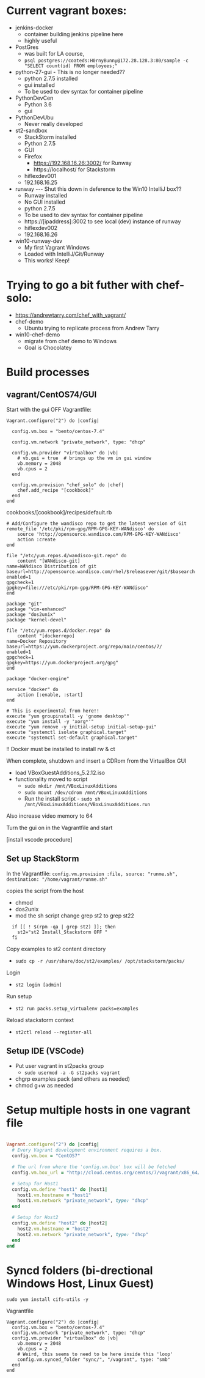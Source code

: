# Current vagrant boxes:
* jenkins-docker
  * container building jenkins pipeline here
  * highly useful
* PostGres
  * was built for LA course, 
  * `psql postgres://coateds:H0rnyBunny@172.28.128.3:80/sample -c "SELECT count(id) FROM employees;"`
* python-27-gui - This is no longer needed??
  * python 2.7.5 installed
  * gui installed
  * To be used to dev syntax for container pipeline
* PythonDevCen
  * Python 3.6
  * gui
* PythonDevUbu
  * Never really developed
* st2-sandbox
  * StackStorm installed 
  * Python 2.7.5
  * GUI
  * Firefox
    * https://192.168.16.26:3002/  for Runway
    * https://localhost/  for Stackstorm
  * hiflexdev001
  * 192.168.16.25
* runway  ---  Shut this down in deference to the Win10 IntelliJ box??
  * Runway installed
  * No GUI installed
  * python 2.7.5
  * To be used to dev syntax for container pipeline
  * https://[ipaddress]:3002 to see local (dev) instance of runway
  * hiflexdev002
  * 192.168.16.26
* win10-runway-dev
  * My first Vagrant Windows
  * Loaded with IntelliJ/Git/Runway
  * This works! Keep!

# Trying to go a bit futher with chef-solo:  
* https://andrewtarry.com/chef_with_vagrant/
* chef-demo
  * Ubuntu trying to replicate process from Andrew Tarry
* win10-chef-demo
  * migrate from chef demo to Windows
  * Goal is Chocolatey



# Build processes

## vagrant/CentOS74/GUI
Start with the gui OFF
Vagrantfile:
```
Vagrant.configure("2") do |config|

  config.vm.box = "bento/centos-7.4"

  config.vm.network "private_network", type: "dhcp"

  config.vm.provider "virtualbox" do |vb|
    # vb.gui = true  # brings up the vm in gui window
    vb.memory = 2048
    vb.cpus = 2
  end

  config.vm.provision "chef_solo" do |chef|
    chef.add_recipe "[cookbook]"
  end
end
```

cookbooks/[cookbook]/recipes/default.rb
```
# Add/Configure the wandisco repo to get the latest version of Git
remote_file '/etc/pki/rpm-gpg/RPM-GPG-KEY-WANdisco' do
    source 'http://opensource.wandisco.com/RPM-GPG-KEY-WANdisco'
    action :create
end

file "/etc/yum.repos.d/wandisco-git.repo" do
    content "[WANdisco-git]
name=WANdisco Distribution of git
baseurl=http://opensource.wandisco.com/rhel/$releasever/git/$basearch
enabled=1
gpgcheck=1
gpgkey=file:///etc/pki/rpm-gpg/RPM-GPG-KEY-WANdisco"
end

package "git"
package "vim-enhanced"
package "dos2unix"
package "kernel-devel"

file "/etc/yum.repos.d/docker.repo" do
    content "[dockerrepo]
name=Docker Repository
baseurl=https://yum.dockerproject.org/repo/main/centos/7/
enabled=1
gpgcheck=1
gpgkey=https://yum.dockerproject.org/gpg"
end

package "docker-engine"

service "docker" do
    action [:enable, :start]
end

# This is experimental from here!!
execute "yum groupinstall -y 'gnome desktop'"
execute "yum install -y 'xorg*'"
execute "yum remove -y initial-setup initial-setup-gui"
execute "systemctl isolate graphical.target"
execute "systemctl set-default graphical.target"
```

!! Docker must be installed to install rw & ct

When complete, shutdown and insert a CDRom from the VirtualBox GUI
* load VBoxGuestAdditions_5.2.12.iso
* functionality moved to script
  * `sudo mkdir /mnt/VBoxLinuxAdditions`
  * `sudo mount /dev/cdrom /mnt/VBoxLinuxAdditions`
  * Run the install script - `sudo sh /mnt/VBoxLinuxAdditions/VBoxLinuxAdditions.run`

Also increase video memory to 64

Turn the gui on in the Vagrantfile and start

[install vscode procedure]

## Set up StackStorm
In the Vagrantfile:
`config.vm.provision :file, source: "runme.sh", destination: "/home/vagrant/runme.sh"`

copies the script from the host
* chmod
* dos2unix
* mod the sh script change grep st2 to grep st22
```
  if [[ ! $(rpm -qa | grep st2) ]]; then
    st2="st2 Install_Stackstorm OFF "
  fi
```

Copy examples to st2 content directory
* `sudo cp -r /usr/share/doc/st2/examples/ /opt/stackstorm/packs/`

Login
* `st2 login [admin]`

Run setup
* `st2 run packs.setup_virtualenv packs=examples`

Reload stackstorm context
* `st2ctl reload --register-all`

## Setup IDE (VSCode)
* Put user vagrant in st2packs group
  * `sudo usermod -a -G st2packs vagrant`
* chgrp examples pack (and others as needed)
* chmod g+w as needed

# Setup multiple hosts in one vagrant file
```Ruby

Vagrant.configure("2") do |config|
  # Every Vagrant development environment requires a box.
  config.vm.box = "CentOS7"

  # The url from where the 'config.vm.box' box will be fetched
  config.vm.box_url = "http://cloud.centos.org/centos/7/vagrant/x86_64/images/CentOS-7-x86_64-Vagrant-1805_01.VirtualBox.box"

  # Setup for Host1
  config.vm.define "host1" do |host1|
    host1.vm.hostname = "host1"
    host1.vm.network "private_network", type: "dhcp"
  end

  # Setup for Host2
  config.vm.define "host2" do |host2|
    host2.vm.hostname = "host2"
    host2.vm.network "private_network", type: "dhcp"
  end
end
```

# Syncd folders (bi-drectional Windows Host, Linux Guest)

`sudo yum install cifs-utils -y`

Vagrantfile
```
Vagrant.configure("2") do |config|
  config.vm.box = "bento/centos-7.4"
  config.vm.network "private_network", type: "dhcp"
  config.vm.provider "virtualbox" do |vb|
    vb.memory = 2048
    vb.cpus = 2
    # Weird, this seems to need to be here inside this 'loop'
    config.vm.synced_folder "sync/", "/vagrant", type: "smb"
  end
end
```
